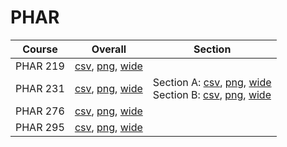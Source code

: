 # PHAR

| Course | Overall | Section |
| ------ | ------- | ------- |
| PHAR 219 | [csv](https://github.com/UCSD-Historical-Enrollment-Data/2024Spring/blob/main/overall/PHAR%20219.csv), [png](https://raw.githubusercontent.com/UCSD-Historical-Enrollment-Data/2024Spring/main/plot_overall/PHAR%20219.png), [wide](https://raw.githubusercontent.com/UCSD-Historical-Enrollment-Data/2024Spring/main/plot_overall_wide/PHAR%20219.png) |  |
| PHAR 231 | [csv](https://github.com/UCSD-Historical-Enrollment-Data/2024Spring/blob/main/overall/PHAR%20231.csv), [png](https://raw.githubusercontent.com/UCSD-Historical-Enrollment-Data/2024Spring/main/plot_overall/PHAR%20231.png), [wide](https://raw.githubusercontent.com/UCSD-Historical-Enrollment-Data/2024Spring/main/plot_overall_wide/PHAR%20231.png) | Section A: [csv](https://github.com/UCSD-Historical-Enrollment-Data/2024Spring/blob/main/section/PHAR%20231_A.csv), [png](https://raw.githubusercontent.com/UCSD-Historical-Enrollment-Data/2024Spring/main/plot_section/PHAR%20231_A.png), [wide](https://raw.githubusercontent.com/UCSD-Historical-Enrollment-Data/2024Spring/main/plot_section_wide/PHAR%20231_A.png)<br>Section B: [csv](https://github.com/UCSD-Historical-Enrollment-Data/2024Spring/blob/main/section/PHAR%20231_B.csv), [png](https://raw.githubusercontent.com/UCSD-Historical-Enrollment-Data/2024Spring/main/plot_section/PHAR%20231_B.png), [wide](https://raw.githubusercontent.com/UCSD-Historical-Enrollment-Data/2024Spring/main/plot_section_wide/PHAR%20231_B.png) |
| PHAR 276 | [csv](https://github.com/UCSD-Historical-Enrollment-Data/2024Spring/blob/main/overall/PHAR%20276.csv), [png](https://raw.githubusercontent.com/UCSD-Historical-Enrollment-Data/2024Spring/main/plot_overall/PHAR%20276.png), [wide](https://raw.githubusercontent.com/UCSD-Historical-Enrollment-Data/2024Spring/main/plot_overall_wide/PHAR%20276.png) |  |
| PHAR 295 | [csv](https://github.com/UCSD-Historical-Enrollment-Data/2024Spring/blob/main/overall/PHAR%20295.csv), [png](https://raw.githubusercontent.com/UCSD-Historical-Enrollment-Data/2024Spring/main/plot_overall/PHAR%20295.png), [wide](https://raw.githubusercontent.com/UCSD-Historical-Enrollment-Data/2024Spring/main/plot_overall_wide/PHAR%20295.png) |  |
